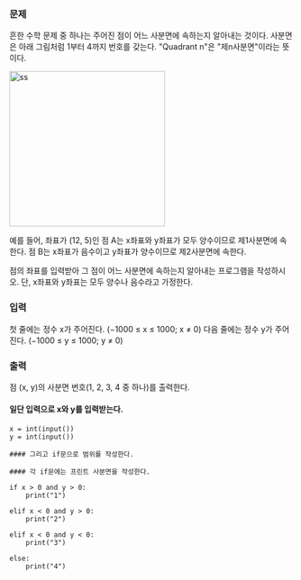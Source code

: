### 문제
흔한 수학 문제 중 하나는 주어진 점이 어느 사분면에 속하는지 알아내는 것이다. 사분면은 아래 그림처럼 1부터 4까지 번호를 갖는다. "Quadrant n"은 "제n사분면"이라는 뜻이다.


<img width="276" alt="ss" src="https://github.com/fightmeat/TIL/assets/139725409/2b2ab50a-3877-4337-b438-b4dffa5cefad">



예를 들어, 좌표가 (12, 5)인 점 A는 x좌표와 y좌표가 모두 양수이므로 제1사분면에 속한다. 점 B는 x좌표가 음수이고 y좌표가 양수이므로 제2사분면에 속한다.

점의 좌표를 입력받아 그 점이 어느 사분면에 속하는지 알아내는 프로그램을 작성하시오. 단, x좌표와 y좌표는 모두 양수나 음수라고 가정한다.

### 입력
첫 줄에는 정수 x가 주어진다. (−1000 ≤ x ≤ 1000; x ≠ 0) 다음 줄에는 정수 y가 주어진다. (−1000 ≤ y ≤ 1000; y ≠ 0)

### 출력
점 (x, y)의 사분면 번호(1, 2, 3, 4 중 하나)를 출력한다.

#### 일단 입력으로 x와 y를 입력받는다.
```
x = int(input())
y = int(input())

#### 그리고 if문으로 범위를 작성한다.

#### 각 if문에는 프린트 사분면을 작성한다.
    
if x > 0 and y > 0:
    print("1")
    
elif x < 0 and y > 0:
    print("2")
    
elif x < 0 and y < 0:
    print("3")
    
else:
    print("4")
```
